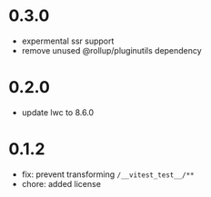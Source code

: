 # 0.3.0
- expermental ssr support
- remove unused @rollup/pluginutils dependency

# 0.2.0
- update lwc to 8.6.0

# 0.1.2

- fix: prevent transforming `/__vitest_test__/**`
- chore: added license